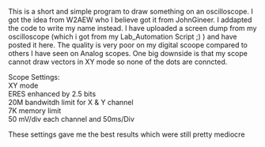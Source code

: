 This is a short and simple program to draw something on an oscilloscope. I got the idea from W2AEW who I believe got it from JohnGineer. I addapted the code to write my name instead. I have uploaded a screen dump from my oscilloscope (which i got from my Lab_Automation Script ;) ) and have posted it here. The quality is very poor on my digital scoope compared to others I have seen on Analog scopes. One big downside is that my scope cannot draw vectors in XY mode so none of the dots are conncted.

Scope Settings:  
XY mode  
ERES enhanced by 2.5 bits    
20M bandwitdh limit for X & Y channel   
7K memory limit  
50 mV/div each channel and 50ms/Div  

These settings gave me the best results which were still pretty mediocre

